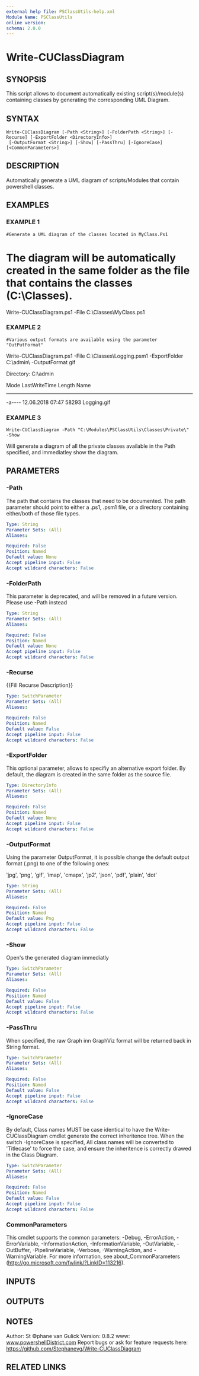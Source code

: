 ```yaml
---
external help file: PSClassUtils-help.xml
Module Name: PSClassUtils
online version:
schema: 2.0.0
---
```


# Write-CUClassDiagram

## SYNOPSIS
This script allows to document automatically existing script(s)/module(s) containing classes by generating the corresponding UML Diagram.

## SYNTAX

```
Write-CUClassDiagram [-Path <String>] [-FolderPath <String>] [-Recurse] [-ExportFolder <DirectoryInfo>]
 [-OutputFormat <String>] [-Show] [-PassThru] [-IgnoreCase] [<CommonParameters>]
```

## DESCRIPTION
Automatically generate a UML diagram of scripts/Modules that contain powershell classes.

## EXAMPLES

### EXAMPLE 1
```
#Generate a UML diagram of the classes located in MyClass.Ps1
```

# The diagram will be automatically created in the same folder as the file that contains the classes (C:\Classes).

Write-CUClassDiagram.ps1 -File C:\Classes\MyClass.ps1

### EXAMPLE 2
```
#Various output formats are available using the parameter "OutPutFormat"
```

Write-CUClassDiagram.ps1 -File C:\Classes\Logging.psm1 -ExportFolder C:\admin\ -OutputFormat gif


Directory: C:\admin


Mode                LastWriteTime         Length Name
----                -------------         ------ ----
-a----       12.06.2018     07:47          58293 Logging.gif

### EXAMPLE 3
```
Write-CUClassDiagram -Path "C:\Modules\PSClassUtils\Classes\Private\" -Show
```

Will generate a diagram of all the private classes available in the Path specified, and immediatley show the diagram.

## PARAMETERS

### -Path
The path that contains the classes that need to be documented. 
The path parameter should point to either a .ps1, .psm1 file, or a directory containing either/both of those file types.

```yaml
Type: String
Parameter Sets: (All)
Aliases:

Required: False
Position: Named
Default value: None
Accept pipeline input: False
Accept wildcard characters: False
```

### -FolderPath
This parameter is deprecated, and will be removed in a future version.
Please use -Path instead

```yaml
Type: String
Parameter Sets: (All)
Aliases:

Required: False
Position: Named
Default value: None
Accept pipeline input: False
Accept wildcard characters: False
```

### -Recurse
{{Fill Recurse Description}}

```yaml
Type: SwitchParameter
Parameter Sets: (All)
Aliases:

Required: False
Position: Named
Default value: False
Accept pipeline input: False
Accept wildcard characters: False
```

### -ExportFolder
This optional parameter, allows to specifiy an alternative export folder.
By default, the diagram is created in the same folder as the source file.

```yaml
Type: DirectoryInfo
Parameter Sets: (All)
Aliases:

Required: False
Position: Named
Default value: None
Accept pipeline input: False
Accept wildcard characters: False
```

### -OutputFormat
Using the parameter OutputFormat, it is possible change the default output format (.png) to one of the following ones:

'jpg', 'png', 'gif', 'imap', 'cmapx', 'jp2', 'json', 'pdf', 'plain', 'dot'

```yaml
Type: String
Parameter Sets: (All)
Aliases:

Required: False
Position: Named
Default value: Png
Accept pipeline input: False
Accept wildcard characters: False
```

### -Show
Open's the generated diagram immediatly

```yaml
Type: SwitchParameter
Parameter Sets: (All)
Aliases:

Required: False
Position: Named
Default value: False
Accept pipeline input: False
Accept wildcard characters: False
```

### -PassThru
When specified, the raw Graph inn GraphViz format will be returned back in String format.

```yaml
Type: SwitchParameter
Parameter Sets: (All)
Aliases:

Required: False
Position: Named
Default value: False
Accept pipeline input: False
Accept wildcard characters: False
```

### -IgnoreCase
By default, Class names MUST be case identical to have the Write-CUClassDiagram cmdlet generate the correct inheritence tree.
When the switch -IgnoreCase is specified, All class names will be converted to 'Titlecase' to force the case, and ensure the inheritence is correctly drawed in the Class Diagram.

```yaml
Type: SwitchParameter
Parameter Sets: (All)
Aliases:

Required: False
Position: Named
Default value: False
Accept pipeline input: False
Accept wildcard characters: False
```

### CommonParameters
This cmdlet supports the common parameters: -Debug, -ErrorAction, -ErrorVariable, -InformationAction, -InformationVariable, -OutVariable, -OutBuffer, -PipelineVariable, -Verbose, -WarningAction, and -WarningVariable.
For more information, see about_CommonParameters (http://go.microsoft.com/fwlink/?LinkID=113216).

## INPUTS

## OUTPUTS

## NOTES
Author: St ©phane van Gulick
Version: 0.8.2
www: www.powershellDistrict.com
Report bugs or ask for feature requests here:
https://github.com/Stephanevg/Write-CUClassDiagram

## RELATED LINKS
